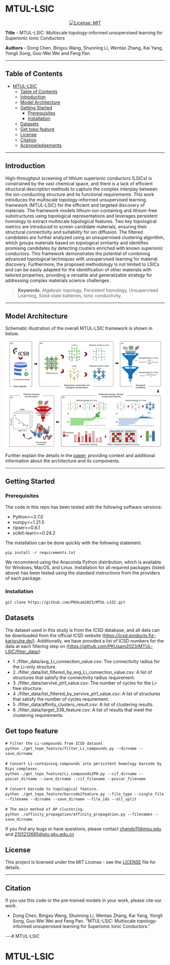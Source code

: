 # MTUL-LSIC

<div align='center'>
 
<!-- [![preprint](https://img.shields.io/static/v1?label=arXiv&message=2310.12508&color=B31B1B)](https://www.google.com/) -->
[![License: MIT](https://img.shields.io/badge/License-MIT-yellow.svg)](https://opensource.org/licenses/MIT)

</div>

**Title** - MTUL-LSIC: Multiscale topology-informed unsupervised learning for Superionic Ionic Conductors

**Authors** - Dong Chen, Bingxu Wang, Shunning Li, Wentao Zhang, Kai Yang, Yongli Song, Guo-Wei Wei and Feng Pan

---

## Table of Contents

- [MTUL-LSIC](#MTUL-LSIC)
  - [Table of Contents](#table-of-contents)
  - [Introduction](#introduction)
  - [Model Architecture](#model-architecture)
  - [Getting Started](#getting-started)
    - [Prerequisites](#prerequisites)
    - [Installation](#installation)
  - [Datasets](#datasets)
  - [Get topo feature](#get-topo-feature)
  - [License](#license)
  - [Citation](#citation)
  - [Acknowledgements](#acknowledgements)

---

## Introduction

High-throughput screening of lithium superionic conductors (LSICs) is constrained by the vast chemical space, and there is a lack of efficient structural description methods to capture the complex interplay between the ion-conducting structure and its functional requirements. This work introduces the multiscale topology-informed unsupervised learning framework (MTUL-LSIC) for the efficient and targeted discovery of materials. The framework models lithium-ion-containing and lithium-free substructures using topological representations and leverages persistent homology to extract multiscale topological features. Two key topological metrics are introduced to screen candidate materials, ensuring their structural connectivity and suitability for ion diffusion. The filtered candidates are further analyzed using an unsupervised clustering algorithm, which groups materials based on topological similarity and identifies promising candidates by detecting clusters enriched with known superionic conductors. This framework demonstrates the potential of combining advanced topological techniques with unsupervised learning for material discovery. Furthermore, the proposed methodology is not limited to LSICs and can be easily adapted for the identification of other materials with tailored properties, providing a versatile and generalizable strategy for addressing complex materials science challenges.

> **Keywords**: Algebraic topology, Persistent homology, Unsupervised Learning, Solid-state batteries, Ionic conductivity.

---

## Model Architecture

Schematic illustration of the overall MTUL-LSIC framework is shown in below.

![Model Architecture](Fig_workflow.png)

Further explain the details in the [paper](https://github.com/PKUsam2023/MTUL-LSIC), providing context and additional information about the architecture and its components.

---

## Getting Started

### Prerequisites

The code in this repo has been tested with the following software versions:
- Python>=3.7.0
- numpy>=1.21.5
- ripser>=0.6.1
- scikit-learn>=0.24.2

The installation can be done quickly with the following statement.

```
pip install -r requirements.txt
```

We recommend using the Anaconda Python distribution, which is available for Windows, MacOS, and Linux. Installation for all required packages (listed above) has been tested using the standard instructions from the providers of each package.

### Installation

```
git clone https://github.com/PKUsam2023/MTUL-LSIC.git
```

## Datasets

The dataset used in this study is from the ICSD database, and all data can be downloaded from the official ICSD website (https://icsd.products.fiz-karlsruhe.de/). Additionally, we have provided a list of ICSD numbers for the data at each filtering step on (https://github.com/PKUsam2023/MTUL-LSIC/filter_data/)

- 1 ./filter_data/avg_Li_connection_value.csv: The connectivity radius for the Li-only structure.
- 2 ./filter_data/list_filtered_by_avg_Li_connection_value.csv: A list of structures that satisfy the connectivity radius requirement.
- 3 ./filter_data/servive_ph1_value.csv: The number of cycles for the Li-free structure. 
- 4 ./filter_data/list_filtered_by_servive_ph1_value.csv: A list of structures that satisfy the number of cycles requirement.
- 5 ./filter_data/affinity_clusters_result.csv: A list of clustering results.
- 6 ./filter_data/target_339_feature.csv: A list of results that meet the clustering requirements.

## Get topo feature

```shell
# Filter the Li-compounds from ICSD dataset
python ./get_topo_feature/filter_Li_compounds.py --dirname --save_dirname

# Convert Li-containing compounds into persistent homology barcode by Rips complexes.
python ./get_topo_feature/Li_compounds2PH.py --cif_dirname --poscar_dirname --save_dirname --cif_filename --poscar_filename

# Convert barcode to topological feature.
python ./get_topo_feature/barcode2feature.py --file_type --single_file --filename --dirname --save_dirname --file_ids --all_split

# The main method of AP clustering.
python ./affinity_propagation/affinity_propagation.py --filenames --save_dirname

```

If you find any bugs or have questions, please contact chendo11@msu.edu and 2101212695@stu.pku.edu.cn

## License

This project is licensed under the MIT License - see the [LICENSE](LICENSE) file for details.

---

## Citation

If you use this code or the pre-trained models in your work, please cite our work. 
- Dong Chen, Bingxu Wang, Shunning Li, Wentao Zhang, Kai Yang, Yongli Song, Guo-Wei Wei and Feng Pan. "MTUL-LSIC: Multiscale topology-informed unsupervised learning for Superionic Ionic Conductors."

---# MTUL-LSIC
# MTUL-LSIC
